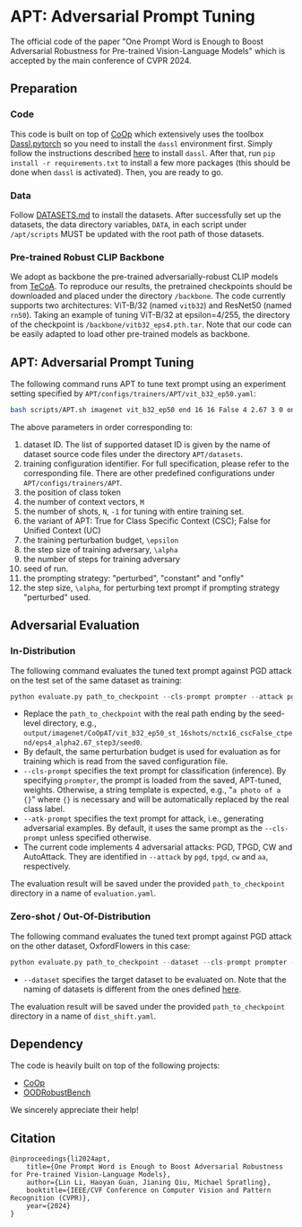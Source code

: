 # APT: Adversarial Prompt Tuning
The official code of the paper "One Prompt Word is Enough to Boost Adversarial Robustness for Pre-trained Vision-Language Models" which is accepted by the main conference of CVPR 2024.

## Preparation

### Code

This code is built on top of [CoOp](https://github.com/KaiyangZhou/CoOp) which extensively uses the toolbox [Dassl.pytorch](https://github.com/KaiyangZhou/Dassl.pytorch) so you need to install the `dassl` environment first. Simply follow the instructions described [here](https://github.com/KaiyangZhou/Dassl.pytorch#installation) to install `dassl`. After that, run `pip install -r requirements.txt` to install a few more packages (this should be done when `dassl` is activated). Then, you are ready to go.

### Data

Follow [DATASETS.md](DATASETS.md) to install the datasets. After successfully set up the datasets, the data directory variables, `DATA`, in each script under `/apt/scripts` MUST be updated with the root path of those datasets.  

### Pre-trained Robust CLIP Backbone

We adopt as backbone the pre-trained adversarially-robust CLIP models from [TeCoA](https://github.com/cvlab-columbia/ZSRobust4FoundationModel). To reproduce our results, the pretrained checkpoints should be downloaded and placed under the directory `/backbone`. The code currently supports two architectures: ViT-B/32 (named `vitb32`) and ResNet50 (named `rn50`). Taking an example of tuning ViT-B/32 at epsilon=4/255, the directory of the checkpoint is `/backbone/vitb32_eps4.pth.tar`. Note that our code can be easily adapted to load other pre-trained models as backbone. 

## APT: Adversarial Prompt Tuning

The following command runs APT to tune text prompt using an experiment setting specified by `APT/configs/trainers/APT/vit_b32_ep50.yaml`:

```bash
bash scripts/APT.sh imagenet vit_b32_ep50 end 16 16 False 4 2.67 3 0 onfly 0
```

The above parameters in order corresponding to:

1. dataset ID. The list of supported dataset ID is given by the name of dataset source code files under the directory `APT/datasets`.
2. training configuration identifier. For full specification, please refer to the corresponding file. There are other predefined configurations under `APT/configs/trainers/APT`.
3. the position of class token
4. the number of context vectors, `M`
5. the number of shots, `N`, `-1` for tuning with entire training set.
6. the variant of APT: True for Class Specific Context (CSC); False for Unified Context (UC)
7. the training perturbation budget, `\epsilon`
8. the step size of training adversary, `\alpha`
9. the number of steps for training adversary
10. seed of run.
11. the prompting strategy: "perturbed", "constant" and "onfly"
12. the step size, `\alpha`, for perturbing text prompt if prompting strategy "perturbed" used.

## Adversarial Evaluation

### In-Distribution

The following command evaluates the tuned text prompt against PGD attack on the test set of the same dataset as training:

```python
python evaluate.py path_to_checkpoint --cls-prompt prompter --attack pgd
```

* Replace the `path_to_checkpoint` with the real path ending by the seed-level directory, e.g.,  `output/imagenet/CoOpAT/vit_b32_ep50_st_16shots/nctx16_cscFalse_ctpend/eps4_alpha2.67_step3/seed0`. 
* By default, the same perturbation budget is used for evaluation as for training which is read from the saved configuration file. 
* `--cls-prompt` specifies the text prompt for classification (inference). By specifying `prompter`, the prompt is loaded from the saved, APT-tuned, weights. Otherwise, a string template is expected, e.g., "`a photo of a {}`" where `{}` is necessary and will be automatically replaced by the real class label.
* `--atk-prompt` specifies the text prompt for attack, i.e., generating adversarial examples. By default, it uses the same prompt as the `--cls-prompt` unless specified otherwise.
* The current code implements 4 adversarial attacks: PGD, TPGD, CW and AutoAttack. They are identified in `--attack` by `pgd`, `tpgd`, `cw` and `aa`, respectively.

The evaluation result will be saved under the provided `path_to_checkpoint` directory in a name of `evaluation.yaml`.

### Zero-shot / Out-Of-Distribution

The following command evaluates the tuned text prompt against PGD attack on the other dataset, OxfordFlowers in this case:

```python
python evaluate.py path_to_checkpoint --dataset --cls-prompt prompter --attack pgd
```

* `--dataset` specifies the target dataset to be evaluated on. Note that the naming of datasets is different from the ones defined [here](#Tuning-Text-Prompt-by-APT).

The evaluation result will be saved under the provided `path_to_checkpoint` directory in a name of `dist_shift.yaml`.

## Dependency

The code is heavily built on top of the following projects:

* [CoOp](https://github.com/KaiyangZhou/CoOp)
* [OODRobustBench](https://arxiv.org/abs/2310.12793)

We sincerely appreciate their help!

## Citation

```
@inproceedings{li2024apt,
    title={One Prompt Word is Enough to Boost Adversarial Robustness for Pre-trained Vision-Language Models},
    author={Lin Li, Haoyan Guan, Jianing Qiu, Michael Spratling},
    booktitle={IEEE/CVF Conference on Computer Vision and Pattern Recognition (CVPR)},
    year={2024}
}
```

